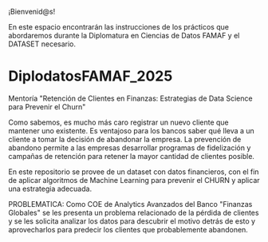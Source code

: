 ¡Bienvenid@s!

En este espacio encontrarán las instrucciones de los prácticos que abordaremos durante la Diplomatura en Ciencias de Datos FAMAF y el DATASET necesario.

# DiplodatosFAMAF_2025
Mentoría "Retención de Clientes en Finanzas: Estrategias de Data Science para Prevenir el Churn"

Como sabemos, es mucho más caro registrar un nuevo cliente que mantener uno existente.
Es ventajoso para los bancos saber qué lleva a un cliente a tomar la decisión de abandonar la empresa.
La prevención de abandono permite a las empresas desarrollar programas de fidelización y campañas de retención para retener la mayor cantidad de clientes posible.

En este repositorio se provee de un dataset con datos financieros, con el fin de aplicar algoritmos de Machine Learning para prevenir el CHURN y aplicar una estrategia adecuada.

PROBLEMATICA:
Como COE de Analytics Avanzados del Banco "Finanzas Globales" se les presenta un problema relacionado de la pérdida de clientes y se les solicita analizar los datos para descubrir el motivo detrás de esto y aprovecharlos para predecir los clientes que probablemente abandonen.
